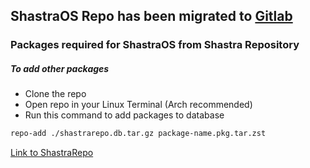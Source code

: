 ## ShastraOS Repo has been migrated to [Gitlab](https://gitlab.com/shastraos)

### Packages required for ShastraOS from Shastra Repository

##### To add other packages
- Clone the repo
- Open repo in your Linux Terminal (Arch recommended)
- Run this command to add packages to database

```sh
repo-add ./shastrarepo.db.tar.gz package-name.pkg.tar.zst
```

[Link to ShastraRepo](https://gitlab.com/shastraos/shastrarepo)
